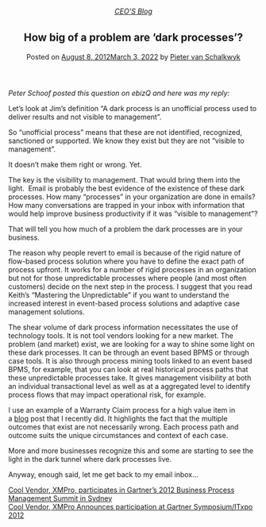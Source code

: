
<article class="post-1569 post type-post status-publish format-standard has-post-thumbnail hentry category-pieter-blog tag-bpm tag-solutions" id="post-1569">
<div class="article-inner">
<header class="entry-header">
<div class="entry-header-text entry-header-text-top text-center">
<h6 class="entry-category is-xsmall"><a href="https://xmpro.com/category/blog/pieter-blog/" rel="category tag">CEO'S Blog</a></h6><h1 class="entry-title">How big of a problem are ‘dark processes’?</h1><div class="entry-divider is-divider small"></div>
<div class="entry-meta uppercase is-xsmall">
<span class="posted-on">Posted on <a href="https://xmpro.com/how-big-of-a-problem-are-dark-processes/" rel="bookmark"><time class="entry-date published" datetime="2012-08-08T06:14:30+00:00">August 8, 2012</time><time class="updated" datetime="2022-03-03T04:27:38+00:00">March 3, 2022</time></a></span> <span class="byline">by <span class="meta-author vcard"><a class="url fn n" href="https://xmpro.com/author/pietervs/">Pieter van Schalkwyk</a></span></span> </div>
</div>
</header>
<div class="entry-content single-page">
<p><em>Peter Schoof posted this question on ebizQ and here was my reply:</em></p>
<p>Let’s look at Jim’s definition “A dark process is an unofficial process used to deliver results and not visible to management”.</p>
<p>So “unofficial process” means that these are not identified, recognized, sanctioned or supported. We know they exist but they are not “visible to management”.</p>
<p>It doesn’t make them right or wrong. Yet.</p>
<p>The key is the visibility to management. That would bring them into the light.  Email is probably the best evidence of the existence of these dark processes. How many “processes” in your organization are done in emails? How many conversations are trapped in your inbox with information that would help improve business productivity if it was “visible to management”?</p>
<p>That will tell you how much of a problem the dark processes are in your business.</p>
<p>The reason why people revert to email is because of the rigid nature of flow-based process solution where you have to define the exact path of process upfront. It works for a number of rigid processes in an organization but not for those unpredictable processes where people (and most often customers) decide on the next step in the process. I suggest that you read Keith’s “Mastering the Unpredictable” if you want to understand the increased interest in event-based process solutions and adaptive case management solutions.</p>
<p>The shear volume of dark process information necessitates the use of technology tools. It is not tool vendors looking for a new market. The problem (and market) exist, we are looking for a way to shine some light on these dark processes. It can be through an event based BPMS or through case tools. It is also through process mining tools linked to an event based BPMS, for example, that you can look at real historical process paths that these unpredictable processes take. It gives management visibility at both an individual transactional level as well as at a aggregated level to identify process flows that may impact operational risk, for example.</p>
<p>I use an example of a Warranty Claim process for a high value item in a <a href="https://xmpro.com/intelligent-business-operations-mobile-social-smart/">blog</a> post that I recently did. It highlights the fact that the multiple outcomes that exist are not necessarily wrong. Each process path and outcome suits the unique circumstances and context of each case.</p>
<p>More and more businesses recognize this and some are starting to see the light in the dark tunnel where dark processes live.</p>
<p>Anyway, enough said, let me get back to my email inbox…</p>
<div class="blog-share text-center"><div class="is-divider medium"></div><div class="social-icons share-icons share-row relative"><a aria-label="Share on WhatsApp" class="icon button circle is-outline tooltip whatsapp show-for-medium" data-action="share/whatsapp/share" href="whatsapp://send?text=How%20big%20of%20a%20problem%20are%20%E2%80%98dark%20processes%E2%80%99%3F - https://xmpro.com/how-big-of-a-problem-are-dark-processes/" title="Share on WhatsApp"><i class="icon-whatsapp"></i></a><a aria-label="Share on Facebook" class="icon button circle is-outline tooltip facebook" data-label="Facebook" href="https://www.facebook.com/sharer.php?u=https://xmpro.com/how-big-of-a-problem-are-dark-processes/" onclick="window.open(this.href,this.title,'width=500,height=500,top=300px,left=300px'); return false;" rel="noopener nofollow" target="_blank" title="Share on Facebook"><i class="icon-facebook"></i></a><a aria-label="Share on Twitter" class="icon button circle is-outline tooltip twitter" href="https://twitter.com/share?url=https://xmpro.com/how-big-of-a-problem-are-dark-processes/" onclick="window.open(this.href,this.title,'width=500,height=500,top=300px,left=300px'); return false;" rel="noopener nofollow" target="_blank" title="Share on Twitter"><i class="icon-twitter"></i></a><a aria-label="Email to a Friend" class="icon button circle is-outline tooltip email" href="/cdn-cgi/l/email-protection#615e1214030b0402155c290e164453510308064453510e074453510044535111130e030d040c4453510013044453514424534459514458590500130a44535111130e02041212041244245344595144585844522747030e05185c220904020a445351150908124453510e14154452204453510915151112445220445327445327190c11130e4f020e0c445327090e164c0308064c0e074c004c11130e030d040c4c0013044c0500130a4c11130e020412120412445327" rel="nofollow" title="Email to a Friend"><i class="icon-envelop"></i></a><a aria-label="Pin on Pinterest" class="icon button circle is-outline tooltip pinterest" href="https://pinterest.com/pin/create/button?url=https://xmpro.com/how-big-of-a-problem-are-dark-processes/&amp;media=https://xmpro.com/wp-content/uploads/2020/04/Company-Profile.png&amp;description=How%20big%20of%20a%20problem%20are%20%E2%80%98dark%20processes%E2%80%99%3F" onclick="window.open(this.href,this.title,'width=500,height=500,top=300px,left=300px'); return false;" rel="noopener nofollow" target="_blank" title="Pin on Pinterest"><i class="icon-pinterest"></i></a><a aria-label="Share on LinkedIn" class="icon button circle is-outline tooltip linkedin" href="https://www.linkedin.com/shareArticle?mini=true&amp;url=https://xmpro.com/how-big-of-a-problem-are-dark-processes/&amp;title=How%20big%20of%20a%20problem%20are%20%E2%80%98dark%20processes%E2%80%99%3F" onclick="window.open(this.href,this.title,'width=500,height=500,top=300px,left=300px'); return false;" rel="noopener nofollow" target="_blank" title="Share on LinkedIn"><i class="icon-linkedin"></i></a></div></div></div>
<nav class="navigation-post" id="nav-below" role="navigation">
<div class="flex-row next-prev-nav bt bb">
<div class="flex-col flex-grow nav-prev text-left">
<div class="nav-previous"><a href="https://xmpro.com/cool-vendor-xmpro-participates-in-gartners-2012-business-process-management-summit-in-sydney/" rel="prev"><span class="hide-for-small"><i class="icon-angle-left"></i></span> Cool Vendor, XMPro, participates in Gartner’s 2012 Business Process Management Summit in Sydney</a></div>
</div>
<div class="flex-col flex-grow nav-next text-right">
<div class="nav-next"><a href="https://xmpro.com/cool-vendor-xmpro-announces-participation-at-gartner-symposiumitxpo-2012/" rel="next">Cool Vendor, XMPro Announces participation at Gartner Symposium/ITxpo 2012 <span class="hide-for-small"><i class="icon-angle-right"></i></span></a></div> </div>
</div>
</nav>
</div>
</article>
<div class="comments-area" id="comments">
</div>
